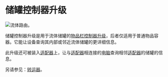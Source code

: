 # 储罐控制器升级

![流体路由。](oredict:oc:tankControllerUpgrade)

储罐控制器升级是用于流体储罐的[物品栏控制器升级](inventoryControllerUpgrade.md)，后者仅适用于普通物品容器。它能让设备查询其内部或邻近流体储罐的更详细信息。

此升级还可被装入[适配器](../block/adapter.md)上，让与[适配器](../block/adapter.md)相连接的[电脑](../general/computer.md)查询相邻[适配器](../block/adapter.md)的储罐的信息。

另请参见：[转运器](../block/transposer.md)。
